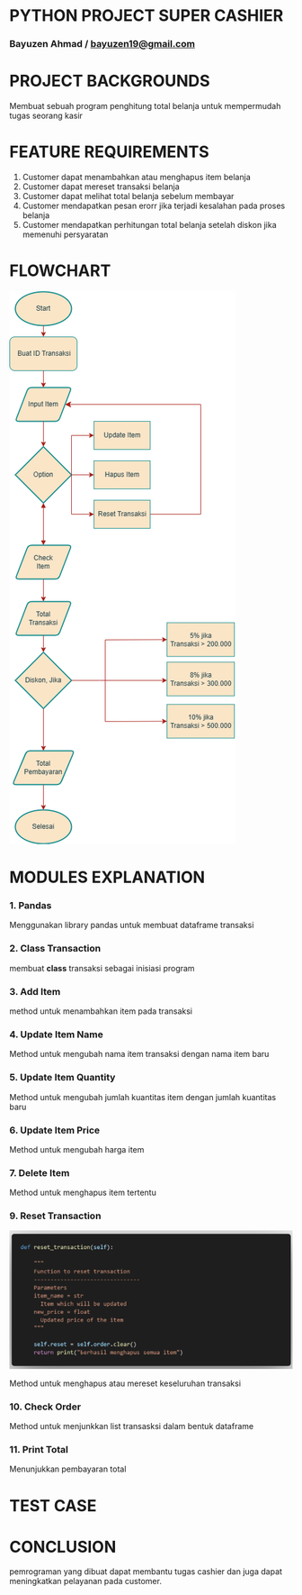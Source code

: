 # PYTHON PROJECT SUPER CASHIER

### Bayuzen Ahmad / bayuzen19@gmail.com

# PROJECT BACKGROUNDS

Membuat sebuah program penghitung total belanja untuk mempermudah tugas seorang kasir

# FEATURE REQUIREMENTS

1. Customer dapat menambahkan atau menghapus item belanja
2. Customer dapat mereset transaksi belanja
3. Customer dapat melihat total belanja sebelum membayar
4. Customer mendapatkan pesan erorr jika terjadi kesalahan pada proses belanja
5. Customer mendapatkan perhitungan total belanja setelah diskon jika memenuhi persyaratan

# FLOWCHART

![Flowchart](https://github.com/nuralamsaputra/Cashier-Project/blob/master/img/flowchart%20super%20cashier.drawio.png)

# MODULES EXPLANATION

### 1. Pandas

Menggunakan library pandas untuk membuat dataframe transaksi

### 2. Class Transaction

membuat **class** transaksi sebagai inisiasi program

### 3. Add Item

method untuk menambahkan item pada transaksi

### 4. Update Item Name

Method untuk mengubah nama item transaksi dengan nama item baru

### 5. Update Item Quantity

Method untuk mengubah jumlah kuantitas item dengan jumlah kuantitas baru

### 6. Update Item Price

Method untuk mengubah harga item

### 7. Delete Item

Method untuk menghapus item tertentu

### 9. Reset Transaction

![Reset Transaction](https://github.com/nuralamsaputra/Cashier-Project/blob/master/img/08.reset_item.png)

Method untuk menghapus atau mereset keseluruhan transaksi

### 10. Check Order

Method untuk menjunkkan list transasksi dalam bentuk dataframe

### 11. Print Total

Menunjukkan pembayaran total


# TEST CASE







# CONCLUSION

pemrograman yang dibuat dapat membantu tugas cashier dan juga dapat meningkatkan pelayanan pada customer.
